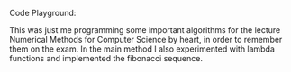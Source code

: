 Code Playground: <br>

This was just me programming some important algorithms for the lecture
Numerical Methods for Computer Science by heart, in order to remember them on the exam. In the main method I also experimented with lambda functions and implemented the fibonacci sequence.